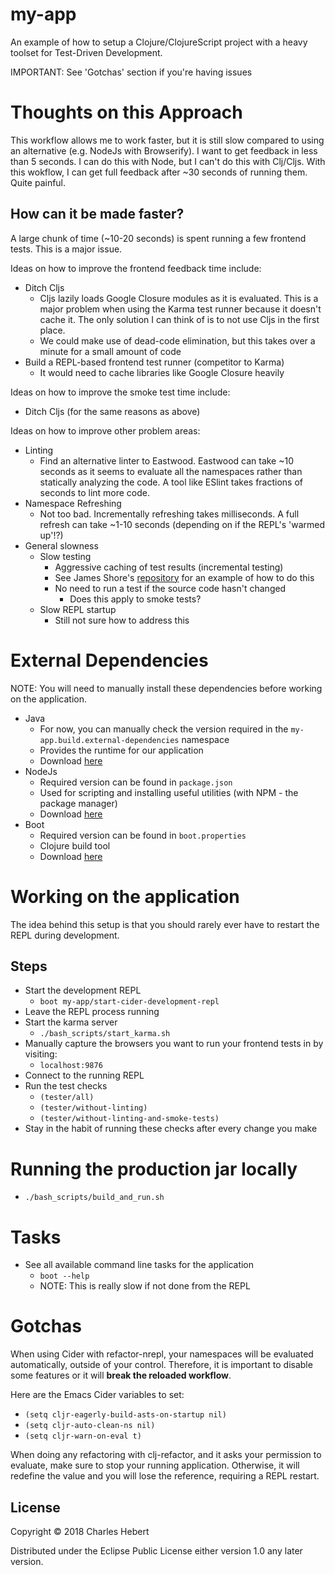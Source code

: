 # my-app
An example of how to setup a Clojure/ClojureScript project with a heavy toolset
for Test-Driven Development.

IMPORTANT: See 'Gotchas' section if you're having issues

# Thoughts on this Approach
This workflow allows me to work faster, but it is still slow compared to using
an alternative (e.g. NodeJs with Browserify). I want to get feedback in less
than 5 seconds. I can do this with Node, but I can't do this with Clj/Cljs. With
this wokflow, I can get full feedback after ~30 seconds of running them. Quite
painful.

## How can it be made faster?
A large chunk of time (~10-20 seconds) is spent running a few frontend tests.
This is a major issue.

Ideas on how to improve the frontend feedback time include:

- Ditch Cljs
    - Cljs lazily loads Google Closure modules as it is evaluated. This is a
    major problem when using the Karma test runner because it doesn't cache it.
    The only solution I can think of is to not use Cljs in the first place.
    - We could make use of dead-code elimination, but this takes over a
      minute for a small amount of code
- Build a REPL-based frontend test runner (competitor to Karma)
    - It would need to cache libraries like Google Closure heavily

Ideas on how to improve the smoke test time include:

- Ditch Cljs (for the same reasons as above)

Ideas on how to improve other problem areas:

- Linting
    - Find an alternative linter to Eastwood. Eastwood can take ~10 seconds as
    it seems to evaluate all the namespaces rather than statically analyzing the
    code. A tool like ESlint takes fractions of seconds to lint more code.
- Namespace Refreshing
    - Not too bad. Incrementally refreshing takes milliseconds. A full refresh
      can take ~1-10 seconds (depending on if the REPL's 'warmed up'!?)
- General slowness
    -  Slow testing
        - Aggressive caching of test results (incremental testing)
        - See James Shore's
          [repository](https://github.com/jamesshore/lets_code_javascript) for
          an example of how to do this
        - No need to run a test if the source code hasn't changed
            - Does this apply to smoke tests?
    - Slow REPL startup
        - Still not sure how to address this

# External Dependencies
NOTE: You will need to manually install these dependencies before working on the
application.

- Java
    - For now, you can manually check the version required in the
    `my-app.build.external-dependencies` namespace
    - Provides the runtime for our application
    - Download [here](http://www.oracle.com/technetwork/java/javase/downloads/java-archive-javase8-2177648.html)
- NodeJs
    - Required version can be found in `package.json`
    - Used for scripting and installing useful utilities (with NPM - the package
    manager)
    - Download [here](https://nodejs.org/en/download/releases/)
- Boot
    - Required version can be found in `boot.properties`
    - Clojure build tool
    - Download [here](https://github.com/boot-clj/boot#install)

# Working on the application
The idea behind this setup is that you should rarely ever have to restart the
REPL during development.

## Steps
- Start the development REPL
    - `boot my-app/start-cider-development-repl`
- Leave the REPL process running
- Start the karma server
    - `./bash_scripts/start_karma.sh`
- Manually capture the browsers you want to run your frontend tests in by
visiting:
    - `localhost:9876`
- Connect to the running REPL
- Run the test checks
    - `(tester/all)`
    - `(tester/without-linting)`
    - `(tester/without-linting-and-smoke-tests)`
- Stay in the habit of running these checks after every change you make

# Running the production jar locally
- `./bash_scripts/build_and_run.sh`

# Tasks
- See all available command line tasks for the application
    - `boot --help`
    - NOTE: This is really slow if not done from the REPL

# Gotchas
When using Cider with refactor-nrepl, your namespaces will be evaluated
automatically, outside of your control. Therefore, it is important to disable
some features or it will **break the reloaded workflow**.

Here are the Emacs Cider variables to set:

- `(setq cljr-eagerly-build-asts-on-startup nil)`
- `(setq cljr-auto-clean-ns nil)`
- `(setq cljr-warn-on-eval t)`

When doing any refactoring with clj-refactor, and it asks your permission to
evaluate, make sure to stop your running application. Otherwise, it will
redefine the value and you will lose the reference, requiring a REPL restart.

## License

Copyright © 2018 Charles Hebert

Distributed under the Eclipse Public License either version 1.0 any later
version.
